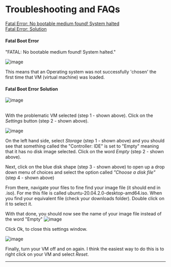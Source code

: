 # Troubleshooting and FAQs

[Fatal Error: No bootable medium found! System halted](#fatal-boot-error)
<br>
[Fatal Error: Solution ](#fatal-boot-error-solution)
 
#### Fatal Boot Error 
"FATAL: No bootable medium found! System halted." 

![image](https://user-images.githubusercontent.com/12129459/124355494-74e09f80-dbdf-11eb-9e30-1dc4152dd88b.png)

This means that an Operating system was not successfully 'chosen' the first time that VM (virtual machine) was loaded.  

#### Fatal Boot Error Solution

![image](https://user-images.githubusercontent.com/12129459/124356539-824c5880-dbe4-11eb-97f1-24827da9967f.png)

<br>With the problematic VM selected (step 1 - shown above). Click on the _Settings_ button (step 2 - shown above).

![image](https://user-images.githubusercontent.com/12129459/124356379-c2f7a200-dbe3-11eb-8f79-c555c668da60.png)

On the left hand side, select _Storage_ (step 1 - shown above) and you should see that something called the "Controller: IDE" is set to "Empty" meaning that it has no disk image selected.  Click on the word _Empty_ (step 2 - shown above).  

Next, click on the blue disk shape (step 3 - shown above) to open up a drop down menu of choices and select the option called _"Choose a disk file"_ (step 4 - shown above)

From there, navigate your files to fine find your image file (it should end in .iso).  For me this file is called ubuntu-20.04.2.0-desktop-amd64.iso.  When you find your equivalent file (check your downloads folder).  Double click on it to select it.  

With that done, you should now see the name of your image file instead of the word "Empty" 
![image](https://user-images.githubusercontent.com/12129459/124356727-a2c8e280-dbe5-11eb-892f-3a97cbf0b46a.png)

Click Ok, to close this settings window. 

![image](https://user-images.githubusercontent.com/12129459/124356793-08b56a00-dbe6-11eb-8d7a-2461889780e8.png)

Finally, turn your VM off and on again.  I think the easiest way to do this is to right click on your VM and select _Reset_.

<hr>


